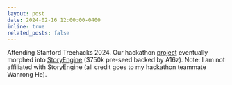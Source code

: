 ```yaml
---
layout: post
date: 2024-02-16 12:00:00-0400
inline: true
related_posts: false
---
```


Attending Stanford Treehacks 2024. Our hackathon [project](https://devpost.com/software/instant-gram-social-media-content-generator) eventually morphed into [StoryEngine](https://www.exitstack.co/posts/story-engine-raises-us-750k-from-andreessen-horowitz-to-develop-ai-powered-fantasy-creation-platform) ($750k pre-seed backed by A16z). Note: I am not affiliated with StoryEngine (all credit goes to my hackathon teammate Wanrong He).

